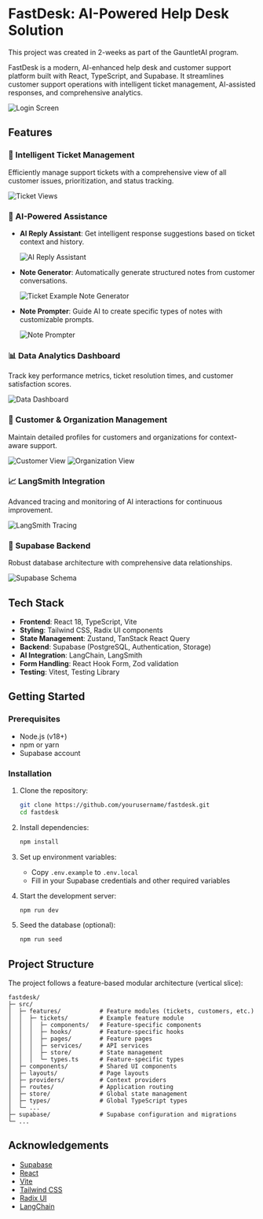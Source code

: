 # FastDesk: AI-Powered Help Desk Solution

This project was created in 2-weeks as part of the GauntletAI program.

FastDesk is a modern, AI-enhanced help desk and customer support platform built with React, TypeScript, and Supabase. It streamlines customer support operations with intelligent ticket management, AI-assisted responses, and comprehensive analytics.

![Login Screen](./images/login_screen.png)

## Features

### 🎫 Intelligent Ticket Management
Efficiently manage support tickets with a comprehensive view of all customer issues, prioritization, and status tracking.

![Ticket Views](./images/ticket_views.png)

### 🤖 AI-Powered Assistance
- **AI Reply Assistant**: Get intelligent response suggestions based on ticket context and history.
  
  ![AI Reply Assistant](./images/AI_reply_assistant.png)

- **Note Generator**: Automatically generate structured notes from customer conversations.
  
  ![Ticket Example Note Generator](./images/ticket_example_notegenerator.png)

- **Note Prompter**: Guide AI to create specific types of notes with customizable prompts.
  
  ![Note Prompter](./images/note_prompter.png)

### 📊 Data Analytics Dashboard
Track key performance metrics, ticket resolution times, and customer satisfaction scores.

![Data Dashboard](./images/data_dashboard.png)

### 👥 Customer & Organization Management
Maintain detailed profiles for customers and organizations for context-aware support.

![Customer View](./images/customer_view.png)
![Organization View](./images/organization_view.png)

### 📈 LangSmith Integration
Advanced tracing and monitoring of AI interactions for continuous improvement.

![LangSmith Tracing](./images/langsmith_tracing.png)

### 🔄 Supabase Backend
Robust database architecture with comprehensive data relationships.

![Supabase Schema](./images/supabase_schema.png)

## Tech Stack

- **Frontend**: React 18, TypeScript, Vite
- **Styling**: Tailwind CSS, Radix UI components
- **State Management**: Zustand, TanStack React Query
- **Backend**: Supabase (PostgreSQL, Authentication, Storage)
- **AI Integration**: LangChain, LangSmith
- **Form Handling**: React Hook Form, Zod validation
- **Testing**: Vitest, Testing Library

## Getting Started

### Prerequisites
- Node.js (v18+)
- npm or yarn
- Supabase account

### Installation

1. Clone the repository:
   ```bash
   git clone https://github.com/yourusername/fastdesk.git
   cd fastdesk
   ```

2. Install dependencies:
   ```bash
   npm install
   ```

3. Set up environment variables:
   - Copy `.env.example` to `.env.local`
   - Fill in your Supabase credentials and other required variables

4. Start the development server:
   ```bash
   npm run dev
   ```

5. Seed the database (optional):
   ```bash
   npm run seed
   ```

## Project Structure

The project follows a feature-based modular architecture (vertical slice):

```
fastdesk/
├─ src/
│  ├─ features/           # Feature modules (tickets, customers, etc.)
│  │  ├─ tickets/         # Example feature module
│  │  │  ├─ components/   # Feature-specific components
│  │  │  ├─ hooks/        # Feature-specific hooks
│  │  │  ├─ pages/        # Feature pages
│  │  │  ├─ services/     # API services
│  │  │  ├─ store/        # State management
│  │  │  └─ types.ts      # Feature-specific types
│  ├─ components/         # Shared UI components
│  ├─ layouts/            # Page layouts
│  ├─ providers/          # Context providers
│  ├─ routes/             # Application routing
│  ├─ store/              # Global state management
│  ├─ types/              # Global TypeScript types
│  └─ ...
├─ supabase/              # Supabase configuration and migrations
└─ ...
```


## Acknowledgements

- [Supabase](https://supabase.io/)
- [React](https://reactjs.org/)
- [Vite](https://vitejs.dev/)
- [Tailwind CSS](https://tailwindcss.com/)
- [Radix UI](https://www.radix-ui.com/)
- [LangChain](https://js.langchain.com/)
